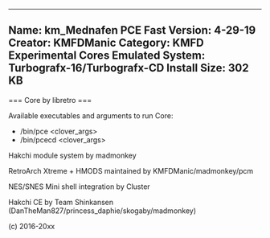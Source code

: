 -----------------------
Name: km_Mednafen PCE Fast
Version: 4-29-19
Creator: KMFDManic
Category: KMFD Experimental Cores
Emulated System: Turbografx-16/Turbografx-CD
Install Size: 302 KB
-----------------------
=== Core by libretro ===

Available executables and arguments to run Core:
- /bin/pce <rom> <clover_args>
- /bin/pcecd <rom> <clover_args>

Hakchi module system by madmonkey

RetroArch Xtreme + HMODS maintained by KMFDManic/madmonkey/pcm

NES/SNES Mini shell integration by Cluster

Hakchi CE by Team Shinkansen (DanTheMan827/princess_daphie/skogaby/madmonkey)

(c) 2016-20xx
